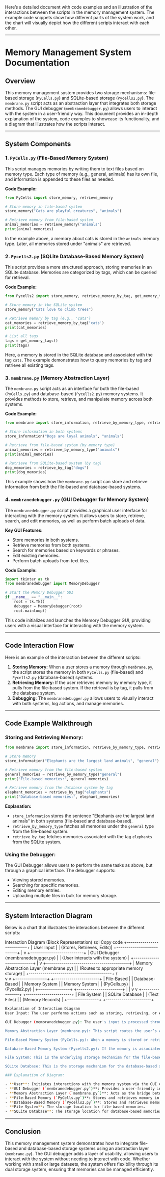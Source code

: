 Here’s a detailed document with code examples and an illustration of the interactions between the scripts in the memory management system. The example code snippets show how different parts of the system work, and the chart will visually depict how the different scripts interact with each other.

---

# Memory Management System Documentation

## Overview

This memory management system provides two storage mechanisms: file-based storage (`PyCells.py`) and SQLite-based storage (`Pycells2.py`). The `membrane.py` script acts as an abstraction layer that integrates both storage methods. The GUI debugger (`membranedebugger.py`) allows users to interact with the system in a user-friendly way. This document provides an in-depth explanation of the system, code examples to showcase its functionality, and a diagram that illustrates how the scripts interact.

---

## System Components

### 1. `PyCells.py` (File-Based Memory System)

This script manages memories by writing them to text files based on memory type. Each type of memory (e.g., general, animals) has its own file, and information is appended to these files as needed.

**Code Example:**

```python
from PyCells import store_memory, retrieve_memory

# Store memory in file-based system
store_memory("Cats are playful creatures", "animals")

# Retrieve memory from file-based system
animal_memories = retrieve_memory("animals")
print(animal_memories)
```

In the example above, a memory about cats is stored in the `animals` memory type. Later, all memories stored under "animals" are retrieved.

### 2. `Pycells2.py` (SQLite Database-Based Memory System)

This script provides a more structured approach, storing memories in an SQLite database. Memories are categorized by tags, which can be queried for retrieval.

**Code Example:**

```python
from Pycells2 import store_memory, retrieve_memory_by_tag, get_memory_tags

# Store memory in the SQLite system
store_memory("Cats love to climb trees")

# Retrieve memory by tag (e.g., 'cats')
cat_memories = retrieve_memory_by_tag('cats')
print(cat_memories)

# List all tags
tags = get_memory_tags()
print(tags)
```

Here, a memory is stored in the SQLite database and associated with the tag `cats`. The example demonstrates how to query memories by tag and retrieve all existing tags.

### 3. `membrane.py` (Memory Abstraction Layer)

The `membrane.py` script acts as an interface for both the file-based (`PyCells.py`) and database-based (`Pycells2.py`) memory systems. It provides methods to store, retrieve, and manipulate memory across both systems.

**Code Example:**

```python
from membrane import store_information, retrieve_by_memory_type, retrieve_by_tag

# Store information in both systems
store_information("Dogs are loyal animals", "animals")

# Retrieve from file-based system (by memory type)
animal_memories = retrieve_by_memory_type("animals")
print(animal_memories)

# Retrieve from SQLite-based system (by tag)
dog_memories = retrieve_by_tag("dogs")
print(dog_memories)
```

This example shows how the `membrane.py` script can store and retrieve information from both the file-based and database-based systems.

### 4. `membranedebugger.py` (GUI Debugger for Memory System)

The `membranedebugger.py` script provides a graphical user interface for interacting with the memory system. It allows users to store, retrieve, search, and edit memories, as well as perform batch uploads of data.

**Key GUI Features:**
- Store memories in both systems.
- Retrieve memories from both systems.
- Search for memories based on keywords or phrases.
- Edit existing memories.
- Perform batch uploads from text files.

**Code Example:**

```python
import tkinter as tk
from membranedebugger import MemoryDebugger

# Start the Memory Debugger GUI
if __name__ == "__main__":
    root = tk.Tk()
    debugger = MemoryDebugger(root)
    root.mainloop()
```

This code initializes and launches the Memory Debugger GUI, providing users with a visual interface for interacting with the memory system.

---

## Code Interaction Flow

Here is an example of the interaction between the different scripts:

1. **Storing Memory:** When a user stores a memory through `membrane.py`, the script stores the memory in both `PyCells.py` (file-based) and `Pycells2.py` (database-based) systems.
2. **Retrieving Memory:** If the user retrieves memory by memory type, it pulls from the file-based system. If the retrieval is by tag, it pulls from the database system.
3. **Debugging:** The `membranedebugger.py` allows users to visually interact with both systems, log actions, and manage memories.

---

## Code Example Walkthrough

### Storing and Retrieving Memory:

```python
from membrane import store_information, retrieve_by_memory_type, retrieve_by_tag

# Store memory
store_information("Elephants are the largest land animals", "general")

# Retrieve memory from the file-based system
general_memories = retrieve_by_memory_type("general")
print("File-based memories:", general_memories)

# Retrieve memory from the database system by tag
elephant_memories = retrieve_by_tag("elephants")
print("Database-based memories:", elephant_memories)
```

**Explanation:**
- `store_information` stores the sentence "Elephants are the largest land animals" in both systems (file-based and database-based).
- `retrieve_by_memory_type` fetches all memories under the `general` type from the file-based system.
- `retrieve_by_tag` fetches memories associated with the tag `elephants` from the SQLite system.

### Using the Debugger:

The GUI Debugger allows users to perform the same tasks as above, but through a graphical interface. The debugger supports:
- Viewing stored memories.
- Searching for specific memories.
- Editing memory entries.
- Uploading multiple files in bulk for memory storage.

---

## System Interaction Diagram

Below is a chart that illustrates the interactions between the different scripts:

Interaction Diagram (Block Representation)
sql
Copy code
+---------------------------+
|         User Input         |
|  (Stores, Retrieves, Edits)|
+---------------------------+
            |
            v
+---------------------------+
|   GUI Debugger (membranedebugger.py)  |
|  (User interacts with the system)     |
+---------------------------+
            |
            v
+------------------------------------------+
| Memory Abstraction Layer (membrane.py)   |
| (Routes to appropriate memory storage)   |
+------------------------------------------+
      /                    \
     v                      v
+----------------+     +-----------------------+
| File-Based     |     |  Database-Based       |
| Memory System  |     |  Memory System        |
| (PyCells.py)   |     |  (Pycells2.py)        |
+----------------+     +-----------------------+
    |                       |
    v                       v
+----------------+      +-----------------------+
| File System    |      | SQLite Database        |
| (Text Files)   |      | (Memory Records)       |
+----------------+      +-----------------------+
```bash
Explanation of Interaction Diagram
User Input: The user performs actions such as storing, retrieving, or editing memories. This is the starting point for interaction with the memory management system.

GUI Debugger (membranedebugger.py): The user's input is processed through a graphical interface, allowing for easy interaction. The GUI serves as the bridge between the user and the memory systems.

Memory Abstraction Layer (membrane.py): This script routes the user’s actions to the appropriate memory storage system. Whether the request is for file-based or database-based storage, this layer determines the correct backend to interact with.

File-Based Memory System (PyCells.py): When a memory is stored or retrieved from text files, it goes through this system. The data is physically stored in the file system as text files.

Database-Based Memory System (Pycells2.py): If the memory is associated with a tag and stored in a database, this system is used. The data is stored in an SQLite database, allowing for structured storage and retrieval.

File System: This is the underlying storage mechanism for the file-based memory system. Memories are saved as text files on the disk.

SQLite Database: This is the storage mechanism for the database-based system, where memories are stored in a structured database format.
```
```bash
### Explanation of Diagram:

- **User**: Initiates interactions with the memory system via the GUI debugger.
- **GUI Debugger (`membranedebugger.py`)**: Provides a user-friendly interface for memory operations.
- **Memory Abstraction Layer (`membrane.py`)**: Acts as the bridge between the GUI debugger and the underlying memory systems.
- **File-Based Memory (`PyCells.py`)**: Stores and retrieves memory in text files on the file system.
- **Database-Based Memory (`Pycells2.py`)**: Stores and retrieves memory in an SQLite database.
- **File System**: The storage location for file-based memories.
- **SQLite Database**: The storage location for database-based memories.
```
---

## Conclusion

This memory management system demonstrates how to integrate file-based and database-based storage systems using an abstraction layer (`membrane.py`). The GUI debugger adds a layer of usability, allowing users to interact with the system without needing to interact with code. Whether working with small or large datasets, the system offers flexibility through its dual storage system, ensuring that memories can be managed efficiently.

